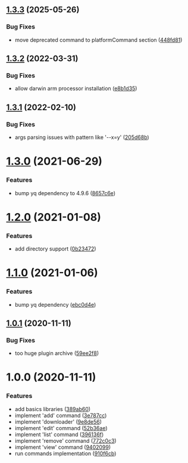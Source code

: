 ## [1.3.3](https://github.com/jBouyoud/helm-config-scheme/compare/v1.3.2...v1.3.3) (2025-05-26)


### Bug Fixes

* move deprecated command to platformCommand section ([448fd81](https://github.com/jBouyoud/helm-config-scheme/commit/448fd81795812d322ce4450068c5da34f0191c44))

## [1.3.2](https://github.com/jBouyoud/helm-config-scheme/compare/v1.3.1...v1.3.2) (2022-03-31)


### Bug Fixes

* allow darwin arm processor installation ([e8b1d35](https://github.com/jBouyoud/helm-config-scheme/commit/e8b1d35c6d8298227965a08aeecccba7988cd46a))

## [1.3.1](https://github.com/jBouyoud/helm-config-scheme/compare/v1.3.0...v1.3.1) (2022-02-10)


### Bug Fixes

* args parsing issues with pattern like '--x=y' ([205d68b](https://github.com/jBouyoud/helm-config-scheme/commit/205d68b0fb1463acc319e6255fc31fcf0bcf0c4b))

# [1.3.0](https://github.com/jBouyoud/helm-config-scheme/compare/v1.2.0...v1.3.0) (2021-06-29)


### Features

* bump yq dependency to 4.9.6 ([8657c6e](https://github.com/jBouyoud/helm-config-scheme/commit/8657c6ee3e3b5b2ea6bf731db35c46c7fc39a9bc))

# [1.2.0](https://github.com/jBouyoud/helm-config-scheme/compare/v1.1.0...v1.2.0) (2021-01-08)


### Features

* add directory support ([0b23472](https://github.com/jBouyoud/helm-config-scheme/commit/0b2347289733c820e2aa307d41414f065ca5792d))

# [1.1.0](https://github.com/jBouyoud/helm-config-scheme/compare/v1.0.1...v1.1.0) (2021-01-06)


### Features

* bump yq dependency ([ebc0d4e](https://github.com/jBouyoud/helm-config-scheme/commit/ebc0d4e9f031ca1e202b3cf00889fd2c6c742afa))

## [1.0.1](https://github.com/jBouyoud/helm-config-scheme/compare/v1.0.0...v1.0.1) (2020-11-11)


### Bug Fixes

* too huge plugin archive ([59ee2f8](https://github.com/jBouyoud/helm-config-scheme/commit/59ee2f8ca47f95f6774ddfd273f28160a6426230))

# 1.0.0 (2020-11-11)


### Features

* add basics libraries ([389ab60](https://github.com/jBouyoud/helm-config-scheme/commit/389ab60c4436bd73db2534e03172fc9e873d0a01))
* implement 'add' command ([3e787cc](https://github.com/jBouyoud/helm-config-scheme/commit/3e787cc5a852efca26424f113bd6898e65fb65d2))
* implement 'downloader' ([9e8de56](https://github.com/jBouyoud/helm-config-scheme/commit/9e8de560f8705b4be046d5ae4bb4ae48c27a7fb3))
* implement 'edit' command ([52b36ae](https://github.com/jBouyoud/helm-config-scheme/commit/52b36ae638548d333fd53409ea496af87a2d164c))
* implement 'list' command ([396136f](https://github.com/jBouyoud/helm-config-scheme/commit/396136fee7b56ed1ffd93fe24c5a8ac77c49b1df))
* implement 'remove' command ([772c0c3](https://github.com/jBouyoud/helm-config-scheme/commit/772c0c38e435fb87a08722d8f9e9060887a724ec))
* implement 'view' command ([9402099](https://github.com/jBouyoud/helm-config-scheme/commit/940209909472187695781d48592e3cb55f3f38ab))
* run commands implementation ([910f6cb](https://github.com/jBouyoud/helm-config-scheme/commit/910f6cb1cedc1c687b9d3c6771210260143c2562))
